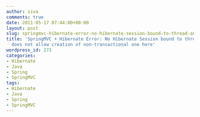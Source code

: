 ```yaml
---
author: siva
comments: true
date: 2011-05-17 07:44:00+00:00
layout: post
slug: springmvc-hibernate-error-no-hibernate-session-bound-to-thread-and-configuration-does-not-allow-creation-of-non-transactional-one-here
title: 'SpringMVC + Hibernate Error: No Hibernate Session bound to thread, and configuration
  does not allow creation of non-transactional one here'
wordpress_id: 273
categories:
- Hibernate
- Java
- Spring
- SpringMVC
tags:
- Hibernate
- Java
- Spring
- SpringMVC
---
```


